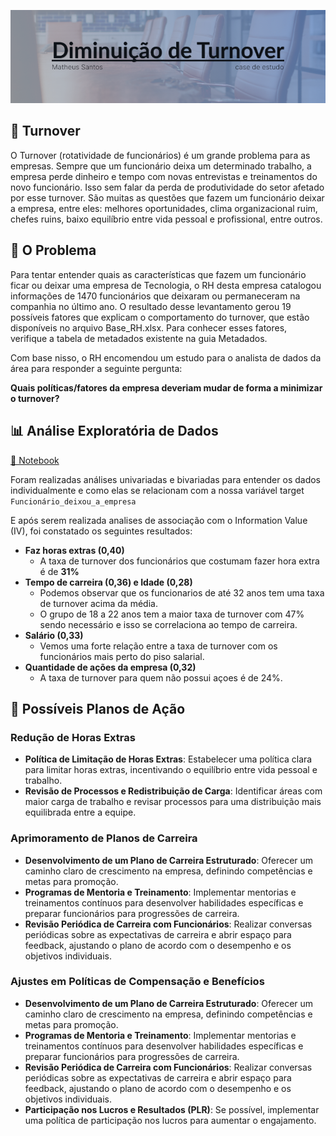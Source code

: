 ![.](img\Turnover.png)

## 🔁 Turnover

O Turnover (rotatividade de funcionários) é um grande problema para as empresas. Sempre que um funcionário deixa um determinado trabalho, a empresa perde dinheiro e tempo com novas entrevistas e treinamentos do novo funcionário. Isso sem falar da perda de produtividade do setor afetado por esse turnover. São muitas as questões que fazem um funcionário deixar a empresa, entre eles: melhores oportunidades, clima organizacional ruim, chefes ruins, baixo equilíbrio entre vida pessoal e profissional, entre outros.

## 🤔 O Problema

Para tentar entender quais as características que fazem um funcionário ficar ou deixar uma empresa de Tecnologia, o RH desta empresa catalogou informações de 1470 funcionários que deixaram ou permaneceram na companhia no último ano. O resultado desse levantamento gerou 19 possíveis fatores que explicam o comportamento do turnover, que estão disponíveis no arquivo Base_RH.xlsx. Para conhecer esses fatores, verifique a tabela de metadados existente na guia Metadados.

Com base nisso, o RH encomendou um estudo para o analista de dados da área para responder a seguinte pergunta:

**Quais políticas/fatores da empresa deveriam mudar de forma a minimizar o turnover?**

## 📊 Análise Exploratória de Dados

[📘 Notebook](notebook\EDA.ipynb)

Foram realizadas análises univariadas e bivariadas para entender os dados individualmente e como elas se relacionam com a nossa variável target `Funcionário_deixou_a_empresa`

E após serem realizada analises de associação com o Information Value (IV), foi constatado os seguintes resultados:

- **Faz horas extras (0,40)**
	- A taxa de turnover dos funcionários que costumam fazer hora extra é de **31%**
- **Tempo de carreira (0,36) e Idade (0,28)**
	- Podemos observar que os funcionarios de até 32 anos tem uma taxa de turnover acima da média.
	- O grupo de 18 a 22 anos tem a maior taxa de turnover com 47% sendo necessário e isso se correlaciona ao tempo de carreira.
- **Salário (0,33)**
	- Vemos uma forte relação entre a taxa de turnover com os funcionários mais perto do piso salarial.
- **Quantidade de ações da empresa (0,32)**
	- A taxa de turnover para quem não possui açoes é de 24%.

## 🎯 Possíveis Planos de Ação

### Redução de Horas Extras

- **Política de Limitação de Horas Extras**: 
	Estabelecer uma política clara para limitar horas extras, incentivando o equilíbrio entre vida pessoal e trabalho.
- **Revisão de Processos e Redistribuição de Carga**: 
	Identificar áreas com maior carga de trabalho e revisar processos para uma distribuição mais equilibrada entre a equipe.

### Aprimoramento de Planos de Carreira

- **Desenvolvimento de um Plano de Carreira Estruturado**: 
	Oferecer um caminho claro de crescimento na empresa, definindo competências e metas para promoção.
- **Programas de Mentoria e Treinamento**: 
	Implementar mentorias e treinamentos contínuos para desenvolver habilidades específicas e preparar funcionários para progressões de carreira.
- **Revisão Periódica de Carreira com Funcionários**:
	Realizar conversas periódicas sobre as expectativas de carreira e abrir espaço para feedback, ajustando o plano de acordo com o desempenho e os objetivos individuais.

### Ajustes em Políticas de Compensação e Benefícios

- **Desenvolvimento de um Plano de Carreira Estruturado**: 
	Oferecer um caminho claro de crescimento na empresa, definindo competências e metas para promoção.
- **Programas de Mentoria e Treinamento**:
	Implementar mentorias e treinamentos contínuos para desenvolver habilidades específicas e preparar funcionários para progressões de carreira.
- **Revisão Periódica de Carreira com Funcionários**:
	Realizar conversas periódicas sobre as expectativas de carreira e abrir espaço para feedback, ajustando o plano de acordo com o desempenho e os objetivos individuais.
- **Participação nos Lucros e Resultados (PLR)**: 
	Se possível, implementar uma política de participação nos lucros para aumentar o engajamento.